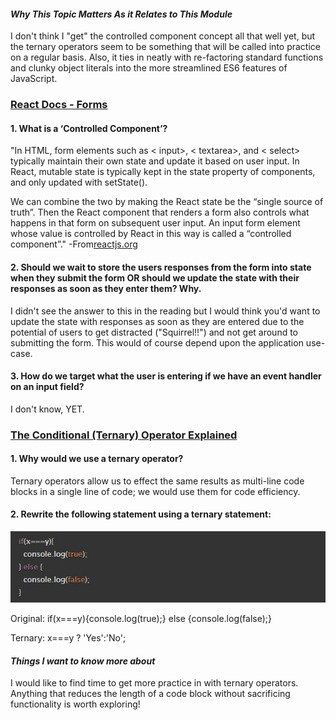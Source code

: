 #### *Why This Topic Matters As it Relates to This Module*
I don't think I "get" the controlled component concept all that well yet, but the ternary operators seem to be something that will be called into practice on a regular basis. Also, it ties in neatly with re-factoring standard functions and clunky object literals into the more streamlined ES6 features of JavaScript.

### [React Docs - Forms](https://reactjs.org/docs/forms.html)
#### 1. What is a ‘Controlled Component’?
"In HTML, form elements such as < input>, < textarea>, and < select> typically maintain their own state and update it based on user input. In React, mutable state is typically kept in the state property of components, and only updated with setState().

We can combine the two by making the React state be the “single source of truth”. Then the React component that renders a form also controls what happens in that form on subsequent user input. An input form element whose value is controlled by React in this way is called a “controlled component”." -From[reactjs.org](https://reactjs.org/docs/forms.html)

#### 2. Should we wait to store the users responses from the form into state when they submit the form OR should we update the state with their responses as soon as they enter them? Why.
I didn't see the answer to this in the reading but I would think you'd want to update the state with responses as soon as they are entered due to the potential of users to get distracted ("Squirrel!!") and not get around to submitting the form. This would of course depend upon the application use-case.

#### 3. How do we target what the user is entering if we have an event handler on an input field?
I don't know, YET.

### [The Conditional (Ternary) Operator Explained](https://codeburst.io/javascript-the-conditional-ternary-operator-explained-cac7218beeff)
#### 1. Why would we use a ternary operator?
Ternary operators allow us to effect the same results as multi-line code blocks in a single line of code; we would use them for code efficiency.

#### 2. Rewrite the following statement using a ternary statement:
![ternaryStatement](read4image1.JPG)

Original: if(x===y){console.log(true);} else {console.log(false);}

Ternary:  x===y ? 'Yes':'No';

#### *Things I want to know more about*
I would like to find time to get more practice in with ternary operators. Anything that reduces the length of a code block without sacrificing functionality is worth exploring!
